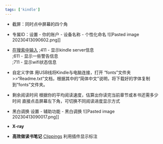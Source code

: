 ```yaml
---
tags: ['kindle']
---
```


- 截屏：同时点中屏幕的四个角
- 专属ID：设置 - 你的账户 - 设备名称 - 个性化命名 
![[Pasted image 20230413090602.png]]

- [在搜索中输入](https://ebooks.stackexchange.com/questions/152/what-commands-can-be-given-in-the-kindles-search-box)
	;411 - 显示kindle server信息  
	;611 - 显示一些警告信息  
	;711 - 显示wifi状态信息

- 自定义字体 
	用USB线将Kindle与电脑连接，打开 “fonts”文件夹>>“Readme.txt”文档，根据其中的“简体中文”说明，将下载好的字体复制到“fonts”文件夹。

- 剩余阅读时间
根据你的平均阅读速度，估算出你读完当前章节或本书还需多少时间
直接点击屏幕左下角，可切换不同阅读进度显示方式

- 黑白调换
设置 - 辅助功能 - 黑白调换 
![[Pasted image 20230413090017.png]]


- **X-ray** 


-  **高效做读书笔记**
	[Clippings](https://www.clippings.io/zh/#features) 利用插件显示标注 























